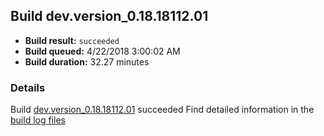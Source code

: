 ## Build dev.version_0.18.18112.01
- **Build result:** `succeeded`
- **Build queued:** 4/22/2018 3:00:02 AM
- **Build duration:** 32.27 minutes
### Details
Build [dev.version_0.18.18112.01](https://winappstudio.visualstudio.com/web/build.aspx?pcguid=a4ef43be-68ce-4195-a619-079b4d9834c2&builduri=vstfs%3a%2f%2f%2fBuild%2fBuild%2f25545) succeeded
Find detailed information in the [build log files](https://uwpctdiags.blob.core.windows.net/buildlogs/dev.version_0.18.18112.01_logs.zip)

